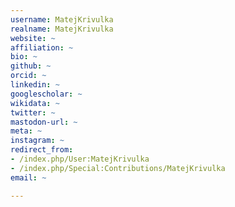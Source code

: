 ```yaml
---
username: MatejKrivulka
realname: MatejKrivulka
website: ~
affiliation: ~
bio: ~
github: ~
orcid: ~
linkedin: ~
googlescholar: ~
wikidata: ~
twitter: ~
mastodon-url: ~
meta: ~
instagram: ~
redirect_from:
- /index.php/User:MatejKrivulka
- /index.php/Special:Contributions/MatejKrivulka
email: ~

---
```


